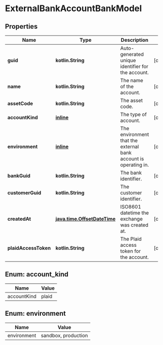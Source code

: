 
# ExternalBankAccountBankModel

## Properties
Name | Type | Description | Notes
------------ | ------------- | ------------- | -------------
**guid** | **kotlin.String** | Auto-generated unique identifier for the account. |  [optional]
**name** | **kotlin.String** | The name of the account. |  [optional]
**assetCode** | **kotlin.String** | The asset code. |  [optional]
**accountKind** | [**inline**](#AccountKind) | The type of account. |  [optional]
**environment** | [**inline**](#Environment) | The environment that the external bank account is operating in. |  [optional]
**bankGuid** | **kotlin.String** | The bank identifier. |  [optional]
**customerGuid** | **kotlin.String** | The customer identifier. |  [optional]
**createdAt** | [**java.time.OffsetDateTime**](java.time.OffsetDateTime.md) | ISO8601 datetime the exchange was created at. |  [optional]
**plaidAccessToken** | **kotlin.String** | The Plaid access token for the account. |  [optional]


<a name="AccountKind"></a>
## Enum: account_kind
Name | Value
---- | -----
accountKind | plaid


<a name="Environment"></a>
## Enum: environment
Name | Value
---- | -----
environment | sandbox, production



